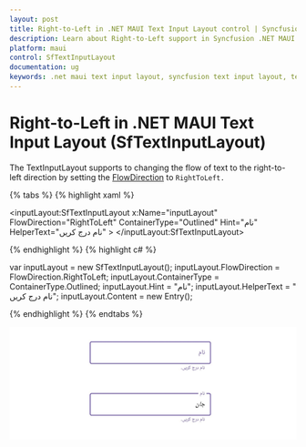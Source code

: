 ```yaml
---
layout: post
title: Right-to-Left in .NET MAUI Text Input Layout control | Syncfusion
description: Learn about Right-to-Left support in Syncfusion .NET MAUI Text Input Layout (SfTextInputLayout) control and more.
platform: maui
control: SfTextInputLayout
documentation: ug
keywords: .net maui text input layout, syncfusion text input layout, text input layout maui.
---
```


# Right-to-Left in .NET MAUI Text Input Layout (SfTextInputLayout)

The TextInputLayout supports to changing the flow of text to the right-to-left direction by setting the [FlowDirection](https://learn.microsoft.com/en-us/dotnet/api/microsoft.maui.controls.device.flowdirection?view=net-maui-7.0) to `RightToLeft.`

{% tabs %}
{% highlight xaml %}

<inputLayout:SfTextInputLayout x:Name="inputLayout" 
                                FlowDirection="RightToLeft"
                                ContainerType="Outlined"
                                Hint="نام"
                                HelperText="نام درج کریں" >
        <Entry />
</inputLayout:SfTextInputLayout>

{% endhighlight %}
{% highlight c# %}

var inputLayout = new SfTextInputLayout();
inputLayout.FlowDirection = FlowDirection.RightToLeft;
inputLayout.ContainerType = ContainerType.Outlined;
inputLayout.Hint = "نام";
inputLayout.HelperText = " نام درج کریں";
inputLayout.Content = new Entry(); 

{% endhighlight %}
{% endtabs %}

![.NET MAUI TextInputLayout with right to left](images/RightToLeft/RTL.png)

